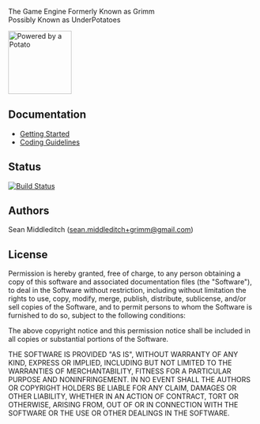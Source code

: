 The Game Engine Formerly Known as Grimm <br>
Possibly Known as UnderPotatoes

<img title="Powered by a Potato" src="./documentation/images/potato.svg" width="128"/>

Documentation
-------------

- [Getting Started](./documentation/getting-started.md)
- [Coding Guidelines](./documentation/coding-style.md)

Status
------

[![Build Status](https://seanmiddleditch.visualstudio.com/grimm/_apis/build/status/Build%20Grimm?branchName=master)](https://seanmiddleditch.visualstudio.com/grimm/_build/latest?definitionId=5&branchName=master)

Authors
-------

Sean Middleditch (sean.middleditch+grimm@gmail.com)

License
-------

Permission is hereby granted, free of charge, to any person obtaining a copy of this software and associated documentation files (the "Software"), to deal in the Software without restriction, including without limitation the rights to use, copy, modify, merge, publish, distribute, sublicense, and/or sell copies of the Software, and to permit persons to whom the Software is furnished to do so, subject to the following conditions:

The above copyright notice and this permission notice shall be included in all copies or substantial portions of the Software.

THE SOFTWARE IS PROVIDED "AS IS", WITHOUT WARRANTY OF ANY KIND, EXPRESS OR IMPLIED, INCLUDING BUT NOT LIMITED TO THE WARRANTIES OF MERCHANTABILITY, FITNESS FOR A PARTICULAR PURPOSE AND NONINFRINGEMENT. IN NO EVENT SHALL THE AUTHORS OR COPYRIGHT HOLDERS BE LIABLE FOR ANY CLAIM, DAMAGES OR OTHER LIABILITY, WHETHER IN AN ACTION OF CONTRACT, TORT OR OTHERWISE, ARISING FROM, OUT OF OR IN CONNECTION WITH THE SOFTWARE OR THE USE OR OTHER DEALINGS IN THE SOFTWARE.

